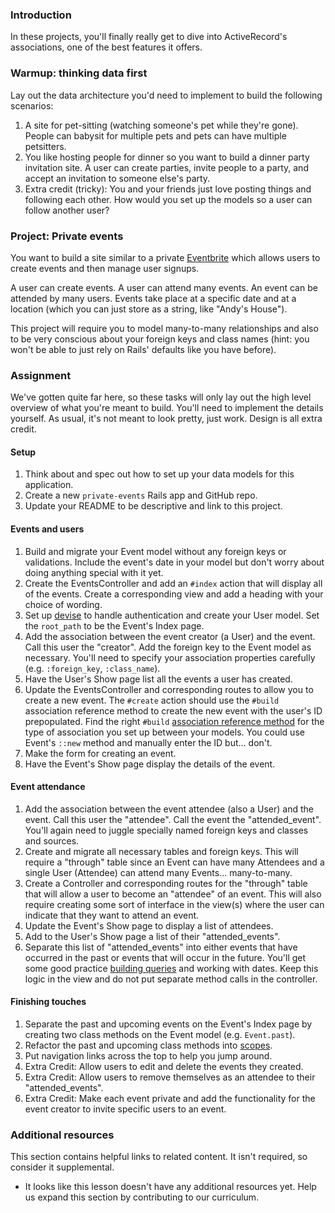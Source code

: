 ### Introduction

In these projects, you'll finally really get to dive into ActiveRecord's associations, one of the best features it offers.

### Warmup: thinking data first

Lay out the data architecture you'd need to implement to build the following scenarios:

1. A site for pet-sitting (watching someone's pet while they're gone). People can babysit for multiple pets and pets can have multiple petsitters.
1. You like hosting people for dinner so you want to build a dinner party invitation site. A user can create parties, invite people to a party, and accept an invitation to someone else's party.
1. Extra credit (tricky): You and your friends just love posting things and following each other. How would you set up the models so a user can follow another user?

### Project: Private events

You want to build a site similar to a private [Eventbrite](http://www.eventbrite.com) which allows users to create events and then manage user signups.

A user can create events. A user can attend many events. An event can be attended by many users. Events take place at a specific date and at a location (which you can just store as a string, like "Andy's House").

This project will require you to model many-to-many relationships and also to be very conscious about your foreign keys and class names (hint: you won't be able to just rely on Rails' defaults like you have before).

### Assignment

We've gotten quite far here, so these tasks will only lay out the high level overview of what you're meant to build. You'll need to implement the details yourself. As usual, it's not meant to look pretty, just work. Design is all extra credit.

<div class="lesson-content__panel" markdown="1">

#### Setup

1. Think about and spec out how to set up your data models for this application.
1. Create a new `private-events` Rails app and GitHub repo.
1. Update your README to be descriptive and link to this project.

#### Events and users

1. Build and migrate your Event model without any foreign keys or validations. Include the event's date in your model but don't worry about doing anything special with it yet.
1. Create the EventsController and add an `#index` action that will display all of the events. Create a corresponding view and add a heading with your choice of wording.
1. Set up [devise](https://github.com/heartcombo/devise) to handle authentication and create your User model. Set the `root_path` to be the Event's Index page.
1. Add the association between the event creator (a User) and the event. Call this user the "creator". Add the foreign key to the Event model as necessary. You'll need to specify your association properties carefully (e.g. `:foreign_key`, `:class_name`).
1. Have the User's Show page list all the events a user has created.
1. Update the EventsController and corresponding routes to allow you to create a new event. The `#create` action should use the `#build` association reference method to create the new event with the user's ID prepopulated. Find the right `#build` [association reference method](https://guides.rubyonrails.org/v7.1/association_basics.html#detailed-association-reference) for the type of association you set up between your models. You could use Event's `::new` method and manually enter the ID but... don't.
1. Make the form for creating an event.
1. Have the Event's Show page display the details of the event.

#### Event attendance

1. Add the association between the event attendee (also a User) and the event. Call this user the "attendee". Call the event the "attended_event". You'll again need to juggle specially named foreign keys and classes and sources.
1. Create and migrate all necessary tables and foreign keys. This will require a "through" table since an Event can have many Attendees and a single User (Attendee) can attend many Events... many-to-many.
1. Create a Controller and corresponding routes for the "through" table that will allow a user to become an "attendee" of an event. This will also require creating some sort of interface in the view(s) where the user can indicate that they want to attend an event.
1. Update the Event's Show page to display a list of attendees.
1. Add to the User's Show page a list of their "attended_events".
1. Separate this list of "attended_events" into either events that have occurred in the past or events that will occur in the future. You'll get some good practice [building queries](https://guides.rubyonrails.org/active_record_querying.html#array-conditions) and working with dates. Keep this logic in the view and do not put separate method calls in the controller.

#### Finishing touches

1. Separate the past and upcoming events on the Event's Index page by creating two class methods on the Event model (e.g. `Event.past`).
1. Refactor the past and upcoming class methods into [scopes](https://guides.rubyonrails.org/active_record_querying.html#scopes).
1. Put navigation links across the top to help you jump around.
1. Extra Credit: Allow users to edit and delete the events they created.
1. Extra Credit: Allow users to remove themselves as an attendee to their "attended_events".
1. Extra Credit: Make each event private and add the functionality for the event creator to invite specific users to an event.

</div>

### Additional resources

This section contains helpful links to related content. It isn't required, so consider it supplemental.

- It looks like this lesson doesn't have any additional resources yet. Help us expand this section by contributing to our curriculum.
